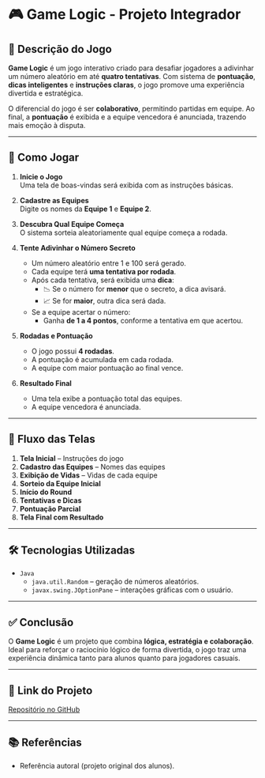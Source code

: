 # 🎮 Game Logic - Projeto Integrador

## 📌 Descrição do Jogo

**Game Logic** é um jogo interativo criado para desafiar jogadores a adivinhar um número aleatório em até **quatro tentativas**. Com sistema de **pontuação**, **dicas inteligentes** e **instruções claras**, o jogo promove uma experiência divertida e estratégica.

O diferencial do jogo é ser **colaborativo**, permitindo partidas em equipe. Ao final, a **pontuação** é exibida e a equipe vencedora é anunciada, trazendo mais emoção à disputa.

---

## 🎯 Como Jogar

1. **Inicie o Jogo**  
   Uma tela de boas-vindas será exibida com as instruções básicas.

2. **Cadastre as Equipes**  
   Digite os nomes da **Equipe 1** e **Equipe 2**.

3. **Descubra Qual Equipe Começa**  
   O sistema sorteia aleatoriamente qual equipe começa a rodada.

4. **Tente Adivinhar o Número Secreto**  
   - Um número aleatório entre 1 e 100 será gerado.
   - Cada equipe terá **uma tentativa por rodada**.
   - Após cada tentativa, será exibida uma **dica**:
     - 📉 Se o número for **menor** que o secreto, a dica avisará.
     - 📈 Se for **maior**, outra dica será dada.
   - Se a equipe acertar o número:
     - Ganha **de 1 a 4 pontos**, conforme a tentativa em que acertou.

5. **Rodadas e Pontuação**
   - O jogo possui **4 rodadas**.
   - A pontuação é acumulada em cada rodada.
   - A equipe com maior pontuação ao final vence.

6. **Resultado Final**
   - Uma tela exibe a pontuação total das equipes.
   - A equipe vencedora é anunciada.

---

## 🧭 Fluxo das Telas

1. **Tela Inicial** – Instruções do jogo  
2. **Cadastro das Equipes** – Nomes das equipes  
3. **Exibição de Vidas** – Vidas de cada equipe  
4. **Sorteio da Equipe Inicial**  
5. **Início do Round**  
6. **Tentativas e Dicas**  
7. **Pontuação Parcial**  
8. **Tela Final com Resultado**

---

## 🛠️ Tecnologias Utilizadas

- `Java`
  - `java.util.Random` – geração de números aleatórios.
  - `javax.swing.JOptionPane` – interações gráficas com o usuário.

---

## ✅ Conclusão

O **Game Logic** é um projeto que combina **lógica, estratégia e colaboração**. Ideal para reforçar o raciocínio lógico de forma divertida, o jogo traz uma experiência dinâmica tanto para alunos quanto para jogadores casuais.

---

## 🔗 Link do Projeto

[Repositório no GitHub]([https://github.com/giovanivvasconcelos/Senac---Projeto-Integrador---Game-Logic](https://github.com/Hudson-Urbano/Game.git))

---

## 📚 Referências

- Referência autoral (projeto original dos alunos).
